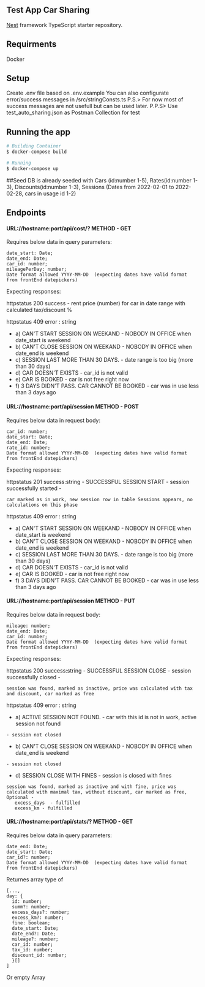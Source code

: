 ## Test App Car Sharing

[Nest](https://github.com/nestjs/nest) framework TypeScript starter repository.

## Requirments



Docker


## Setup

Create .env file based on .env.example
You can also configurate error/success messages in /src/stringConsts.ts
P.S.> For now most of success messages are not usefull but can be used later.
P.P.S> Use test_auto_sharing.json as Postman Collection for test

## Running the app

```bash
# Building Container
$ docker-compose build

# Running
$ docker-compose up
```
##Seed
DB is already seeded with
Cars (id:number 1-5),
Rates(id:number 1-3), 
Discounts(id:number 1-3), 
Sessions (Dates from 2022-02-01 to 2022-02-28, cars in usage id 1-2)


## Endpoints
#### URL://hostname:port/api/cost/?  METHOD - GET
Requires below data in query parameters:
````
date_start: Date;
date_end: Date;
car_id: number;
mileagePerDay: number;
Date format allowed YYYY-MM-DD  (expecting dates have valid format from frontEnd datepickers)
````
Expecting responses:

httpstatus 200 success - rent price (number) for car in date range with calculated tax/discount %

httpstatus 409 error  : string
- a) CAN'T START SESSION ON WEEKAND - NOBODY IN OFFICE when date_start is weekend
- b) CAN'T CLOSE SESSION ON WEEKAND - NOBODY IN OFFICE when date_end is weekend
- c) SESSION LAST MORE THAN 30 DAYS. - date range is too big (more than 30 days)
- d) CAR DOESN'T EXISTS - car_id is not valid
- e) CAR IS BOOKED - car is not free right now
- f) 3 DAYS DIDN'T PASS. CAR CANNOT BE BOOKED - car was in use less than 3 days ago

#### URL://hostname:port/api/session  METHOD - POST
Requires below data in request body:
````
car_id: number;
date_start: Date;
date_end: Date;
rate_id: number;
Date format allowed YYYY-MM-DD  (expecting dates have valid format from frontEnd datepickers)
````
Expecting responses:

httpstatus 201 success:string  - SUCCESSFUL SESSION START  - session successfully started -
````
car marked as in_work, new session row in table Sessions appears, no calculations on this phase
````
httpstatus 409 error  : string
- a) CAN'T START SESSION ON WEEKAND - NOBODY IN OFFICE when date_start is weekend
- b) CAN'T CLOSE SESSION ON WEEKAND - NOBODY IN OFFICE when date_end is weekend
- c) SESSION LAST MORE THAN 30 DAYS. - date range is too big (more than 30 days)
- d) CAR DOESN'T EXISTS - car_id is not valid
- e) CAR IS BOOKED - car is not free right now
- f) 3 DAYS DIDN'T PASS. CAR CANNOT BE BOOKED - car was in use less than 3 days ago

#### URL://hostname:port/api/session  METHOD - PUT
Requires below data in request body:
````
mileage: number;
date_end: Date;
car_id: number;
Date format allowed YYYY-MM-DD  (expecting dates have valid format from frontEnd datepickers)
````
Expecting responses:

httpstatus 200 success:string  - SUCCESSFUL SESSION CLOSE  - session successfully closed -  
````
session was found, marked as inactive, price was calculated with tax and discount, car marked as free
````
httpstatus 409 error  : string

- a) ACTIVE SESSION NOT FOUND. - car with this id is not in work, active session not found
````
- session not closed
````
- b) CAN'T CLOSE SESSION ON WEEKAND - NOBODY IN OFFICE when date_end is weekend
````
- session not closed
````
- d) SESSION CLOSE WITH FINES - session is closed with fines 
````
session was found, marked as inactive and with fine, price was calculated with maximal tax, without discount, car marked as free,
Optional -   
   excess_days  - fulfilled
   excess_km - fulfilled
````

#### URL://hostname:port/api/stats/?  METHOD - GET
Requires below data in query parameters:
````
date_end: Date;
date_start: Date;
car_id?: number;
Date format allowed YYYY-MM-DD  (expecting dates have valid format from frontEnd datepickers)
````

Returnes array type of 
````
[..., 
day: {
  id: number;
  summ?: number;
  excess_days?: number;
  excess_km?: number;
  fine: boolean;
  date_start: Date;
  date_end?: Date;
  mileage?: number;
  car_id: number;
  tax_id: number;
  discount_id: number;
  }[]
]
````

Or empty Array